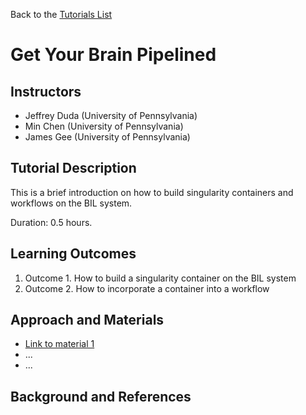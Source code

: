 Back to the [Tutorials List](../../README.md#tutorials-list)

# Get Your Brain Pipelined

## Instructors

- Jeffrey Duda (University of Pennsylvania)
- Min Chen (University of Pennsylvania)
- James Gee (University of Pennsylvania)

## Tutorial Description

<!-- Add a short paragraph describing the tutorial and duration. Recommended
durations is 0.5 to 1.5 hours. -->
This is a brief introduction on how to build singularity containers and workflows on the BIL system.

Duration: 0.5 hours.

## Learning Outcomes

<!-- Describe here what you would like participants to learn by the end of the tutorial. -->

1. Outcome 1. How to build a singularity container on the BIL system
2. Outcome 2. How to incorporate a container into a workflow

## Approach and Materials

<!-- Describe here how the tutorial will be taught, e.g. slides, Jupyter
notebooks, and provide links to any materials. -->

- [Link to material 1](https://example.com)
- ...
- ...

## Background and References

<!-- Provide links to related publications and software repositories here. -->
